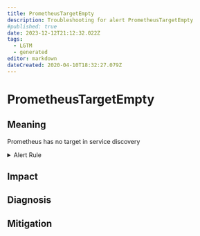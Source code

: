 ```yaml
---
title: PrometheusTargetEmpty
description: Troubleshooting for alert PrometheusTargetEmpty
#published: true
date: 2023-12-12T21:12:32.022Z
tags: 
  - LGTM
  - generated
editor: markdown
dateCreated: 2020-04-10T18:32:27.079Z
---
```


# PrometheusTargetEmpty

## Meaning
[//]: # "Short paragraph that explains what the alert means"
Prometheus has no target in service discovery

<details>
  <summary>Alert Rule</summary>

{{% rule "prometheus-self-monitoring/prometheus-self-monitoring-internal.yml" "PrometheusTargetEmpty" %}}

{{% comment %}}

```yaml
alert: PrometheusTargetEmpty
expr: prometheus_sd_discovered_targets == 0
for: 0m
labels:
    severity: critical
annotations:
    summary: Prometheus target empty (instance {{ $labels.instance }})
    description: |-
        Prometheus has no target in service discovery
          VALUE = {{ $value }}
          LABELS = {{ $labels }}
    runbook: https://github.com/srerun/prometheus-alerts/blob/main/content/runbooks/prometheus-self-monitoring-internal/PrometheusTargetEmpty.md

```

{{% /comment %}}

</details>


## Impact
[//]: # "What could / will happen if the alert is not addressed"



## Diagnosis
[//]: # "Steps to take to identify the cause of the problem"



## Mitigation
[//]: # "The steps necessary to resolve the alert"
